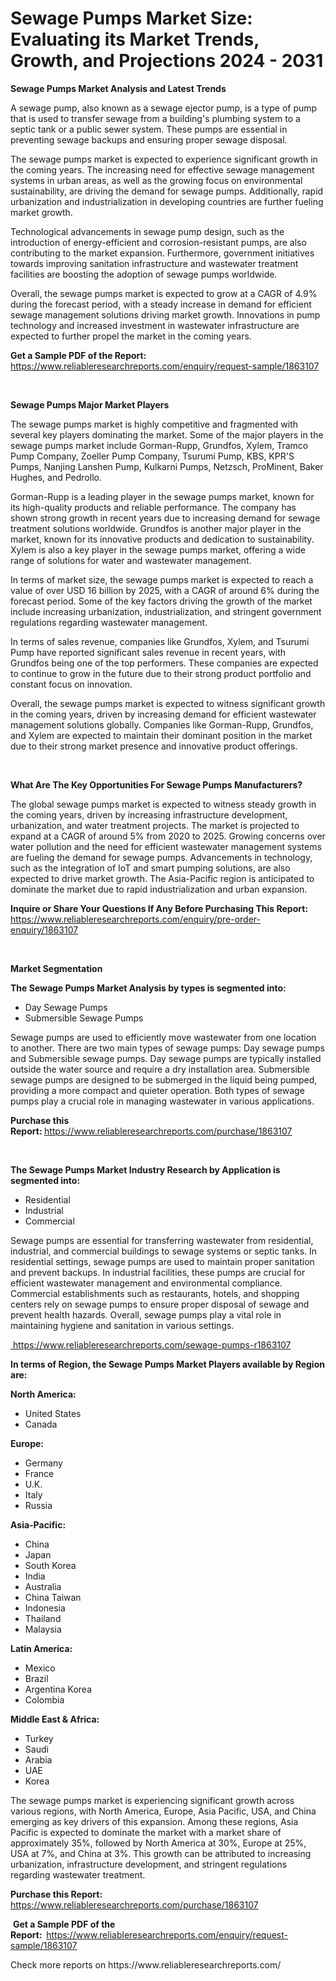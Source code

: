 <p><h1>Sewage Pumps Market Size: Evaluating its Market Trends, Growth, and Projections 2024 - 2031</h1></p><p><strong>Sewage Pumps Market Analysis and Latest Trends</strong></p>
<p><p>A sewage pump, also known as a sewage ejector pump, is a type of pump that is used to transfer sewage from a building's plumbing system to a septic tank or a public sewer system. These pumps are essential in preventing sewage backups and ensuring proper sewage disposal.</p><p>The sewage pumps market is expected to experience significant growth in the coming years. The increasing need for effective sewage management systems in urban areas, as well as the growing focus on environmental sustainability, are driving the demand for sewage pumps. Additionally, rapid urbanization and industrialization in developing countries are further fueling market growth.</p><p>Technological advancements in sewage pump design, such as the introduction of energy-efficient and corrosion-resistant pumps, are also contributing to the market expansion. Furthermore, government initiatives towards improving sanitation infrastructure and wastewater treatment facilities are boosting the adoption of sewage pumps worldwide.</p><p>Overall, the sewage pumps market is expected to grow at a CAGR of 4.9% during the forecast period, with a steady increase in demand for efficient sewage management solutions driving market growth. Innovations in pump technology and increased investment in wastewater infrastructure are expected to further propel the market in the coming years.</p></p>
<p><strong>Get a Sample PDF of the Report:&nbsp;</strong> <a href="https://www.reliableresearchreports.com/enquiry/request-sample/1863107">https://www.reliableresearchreports.com/enquiry/request-sample/1863107</a></p>
<p>&nbsp;</p>
<p><strong>Sewage Pumps Major Market Players</strong></p>
<p><p>The sewage pumps market is highly competitive and fragmented with several key players dominating the market. Some of the major players in the sewage pumps market include Gorman-Rupp, Grundfos, Xylem, Tramco Pump Company, Zoeller Pump Company, Tsurumi Pump, KBS, KPR'S Pumps, Nanjing Lanshen Pump, Kulkarni Pumps, Netzsch, ProMinent, Baker Hughes, and Pedrollo.</p><p>Gorman-Rupp is a leading player in the sewage pumps market, known for its high-quality products and reliable performance. The company has shown strong growth in recent years due to increasing demand for sewage treatment solutions worldwide. Grundfos is another major player in the market, known for its innovative products and dedication to sustainability. Xylem is also a key player in the sewage pumps market, offering a wide range of solutions for water and wastewater management.</p><p>In terms of market size, the sewage pumps market is expected to reach a value of over USD 16 billion by 2025, with a CAGR of around 6% during the forecast period. Some of the key factors driving the growth of the market include increasing urbanization, industrialization, and stringent government regulations regarding wastewater management.</p><p>In terms of sales revenue, companies like Grundfos, Xylem, and Tsurumi Pump have reported significant sales revenue in recent years, with Grundfos being one of the top performers. These companies are expected to continue to grow in the future due to their strong product portfolio and constant focus on innovation.</p><p>Overall, the sewage pumps market is expected to witness significant growth in the coming years, driven by increasing demand for efficient wastewater management solutions globally. Companies like Gorman-Rupp, Grundfos, and Xylem are expected to maintain their dominant position in the market due to their strong market presence and innovative product offerings.</p></p>
<p>&nbsp;</p>
<p><strong>What Are The Key Opportunities For Sewage Pumps Manufacturers?</strong></p>
<p><p>The global sewage pumps market is expected to witness steady growth in the coming years, driven by increasing infrastructure development, urbanization, and water treatment projects. The market is projected to expand at a CAGR of around 5% from 2020 to 2025. Growing concerns over water pollution and the need for efficient wastewater management systems are fueling the demand for sewage pumps. Advancements in technology, such as the integration of IoT and smart pumping solutions, are also expected to drive market growth. The Asia-Pacific region is anticipated to dominate the market due to rapid industrialization and urban expansion.</p></p>
<p><strong>Inquire or Share Your Questions If Any Before Purchasing This Report:</strong> <a href="https://www.reliableresearchreports.com/enquiry/pre-order-enquiry/1863107">https://www.reliableresearchreports.com/enquiry/pre-order-enquiry/1863107</a></p>
<p>&nbsp;</p>
<p><strong>Market Segmentation</strong></p>
<p><strong>The Sewage Pumps Market Analysis by types is segmented into:</strong></p>
<p><ul><li>Day Sewage Pumps</li><li>Submersible Sewage Pumps</li></ul></p>
<p><p>Sewage pumps are used to efficiently move wastewater from one location to another. There are two main types of sewage pumps: Day sewage pumps and Submersible sewage pumps. Day sewage pumps are typically installed outside the water source and require a dry installation area. Submersible sewage pumps are designed to be submerged in the liquid being pumped, providing a more compact and quieter operation. Both types of sewage pumps play a crucial role in managing wastewater in various applications.</p></p>
<p><strong>Purchase this Report:&nbsp;</strong><a href="https://www.reliableresearchreports.com/purchase/1863107">https://www.reliableresearchreports.com/purchase/1863107</a></p>
<p>&nbsp;</p>
<p><strong>The Sewage Pumps Market Industry Research by Application is segmented into:</strong></p>
<p><ul><li>Residential</li><li>Industrial</li><li>Commercial</li></ul></p>
<p><p>Sewage pumps are essential for transferring wastewater from residential, industrial, and commercial buildings to sewage systems or septic tanks. In residential settings, sewage pumps are used to maintain proper sanitation and prevent backups. In industrial facilities, these pumps are crucial for efficient wastewater management and environmental compliance. Commercial establishments such as restaurants, hotels, and shopping centers rely on sewage pumps to ensure proper disposal of sewage and prevent health hazards. Overall, sewage pumps play a vital role in maintaining hygiene and sanitation in various settings.</p></p>
<p><a href="https://www.reliableresearchreports.com/sewage-pumps-r1863107">&nbsp;https://www.reliableresearchreports.com/sewage-pumps-r1863107</a></p>
<p><strong>In terms of Region, the Sewage Pumps Market Players available by Region are:</strong></p>
<p>
    <p> <strong> North America: </strong>
        <ul>
            <li>United States</li>
            <li>Canada</li>
        </ul>
        </p> 
    <p> <strong> Europe: </strong>
        <ul>
            <li>Germany</li>
            <li>France</li>
            <li>U.K.</li>
            <li>Italy</li>
            <li>Russia</li>
        </ul>
        </p> 
    <p> <strong> Asia-Pacific: </strong>
        <ul>
            <li>China</li>
            <li>Japan</li>
            <li>South Korea</li>
            <li>India</li>
            <li>Australia</li>
            <li>China Taiwan</li>
            <li>Indonesia</li>
            <li>Thailand</li>
            <li>Malaysia</li>
        </ul>
        </p> 
    <p> <strong> Latin America: </strong>
        <ul>
            <li>Mexico</li>
            <li>Brazil</li>
            <li>Argentina Korea</li>
            <li>Colombia</li>
        </ul>
        </p> 
    <p> <strong> Middle East & Africa: </strong>
        <ul>
            <li>Turkey</li>
            <li>Saudi</li>
            <li>Arabia</li>
            <li>UAE</li>
            <li>Korea</li>
        </ul>
    </p>
    </p>
<p><p>The sewage pumps market is experiencing significant growth across various regions, with North America, Europe, Asia Pacific, USA, and China emerging as key drivers of this expansion. Among these regions, Asia Pacific is expected to dominate the market with a market share of approximately 35%, followed by North America at 30%, Europe at 25%, USA at 7%, and China at 3%. This growth can be attributed to increasing urbanization, infrastructure development, and stringent regulations regarding wastewater treatment.</p></p>
<p><strong>Purchase this Report: </strong><a href="https://www.reliableresearchreports.com/purchase/1863107">https://www.reliableresearchreports.com/purchase/1863107</a></p>
<p>&nbsp;<strong>Get a Sample PDF of the Report:&nbsp;&nbsp;</strong><a href="https://www.reliableresearchreports.com/enquiry/request-sample/1863107">https://www.reliableresearchreports.com/enquiry/request-sample/1863107</a></p>
<p><strong></strong></p>
<p>Check more reports on https://www.reliableresearchreports.com/</p>